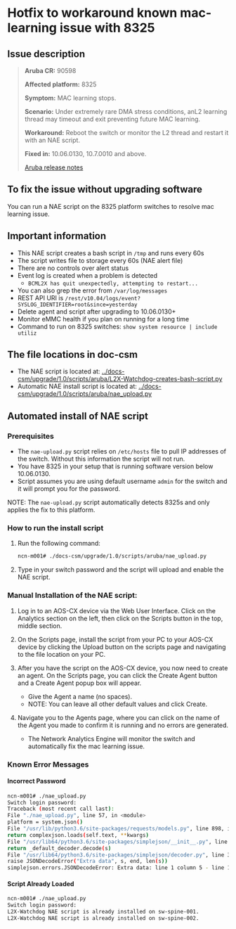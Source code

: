 # Hotfix to workaround known mac-learning issue with 8325


## Issue description

> **Aruba CR:**          90598
>
> **Affected platform:** 8325
>
>**Symptom:**           MAC learning stops.
>
>**Scenario:**          Under extremely rare DMA stress conditions, anL2 learning thread may timeout and exit preventing future MAC learning.
>
>**Workaround:**        Reboot the switch or monitor the L2 thread and restart it with an NAE script.
>
>**Fixed in:**           10.06.0130, 10.7.0010 and above.
>
>[Aruba release notes](https://asp.arubanetworks.com/downloads;products=Aruba%20Switches;productSeries=Aruba%208325%20Switch%20Series)

## To fix the issue without upgrading software

You can run a NAE script on the 8325 platform switches to resolve mac learning issue.

## Important information

* This NAE script creates a bash script in `/tmp` and runs every 60s
* The script writes file to storage every 60s (NAE alert file)
* There are no controls over alert status
* Event log is created when a problem is detected
    * `BCML2X has quit unexpectedly, attempting to restart...`
* You can also grep the error from `/var/log/messages`
* REST API URI is `/rest/v10.04/logs/event?SYSLOG_IDENTIFIER=root&since=yesterday`
* Delete agent and script after upgrading to 10.06.0130+
* Monitor eMMC health if you plan on running for a long time
* Command to run on 8325 switches: `show system resource | include utiliz`

## The file locations in doc-csm

* The NAE script is located at:  [../docs-csm/upgrade/1.0/scripts/aruba/L2X-Watchdog-creates-bash-script.py](../docs-csm/upgrade/1.0/scripts/aruba/L2X-Watchdog-creates-bash-script.py)
* Automatic NAE install script is located at:  [../docs-csm/upgrade/1.0/scripts/aruba/nae_upload.py](../docs-csm/upgrade/1.0/scripts/aruba/nae_upload.py)


## Automated install of NAE script

### Prerequisites

* The `nae-upload.py` script relies on `/etc/hosts` file to pull IP addresses of the switch. Without this information the script will not run.
* You have 8325 in your setup that is running software version below 10.06.0130.
* Script assumes you are using default username `admin` for the switch and it will prompt you for the password.

NOTE: The `nae-upload.py` script automatically detects 8325s and only applies the fix to this platform.

### How to run the install script

1. Run the following command:
    ```bash
    ncn-m001# ./docs-csm/upgrade/1.0/scripts/aruba/nae_upload.py
    ```

2. Type in your switch password and the script will upload and enable the NAE script.

### Manual Installation of the NAE script:

1. Log in to an AOS-CX device via the Web User Interface. Click on the Analytics section on the left, then click on the Scripts button in the top, middle section.

2. On the Scripts page, install the script from your PC to your AOS-CX device by clicking the Upload button on the scripts page and navigating to the file location on your PC.

3. After you have the script on the AOS-CX device, you now need to create an agent. On the Scripts page, you can click the Create Agent button and a Create Agent popup box will appear.
    * Give the Agent a name (no spaces).
    * NOTE: You can leave all other default values and click Create.

4. Navigate you to the Agents page, where you can click on the name of the Agent you made to confirm it is running and no errors are generated.
    * The Network Analytics Engine will monitor the switch and automatically fix the mac learning issue.

### Known Error Messages

#### Incorrect Password

```bash
ncn-m001# ./nae_upload.py
Switch login password:
Traceback (most recent call last):
File "./nae_upload.py", line 57, in <module>
platform = system.json()
File "/usr/lib/python3.6/site-packages/requests/models.py", line 898, in json
return complexjson.loads(self.text, **kwargs)
File "/usr/lib64/python3.6/site-packages/simplejson/__init__.py", line 518, in loads
return _default_decoder.decode(s)
File "/usr/lib64/python3.6/site-packages/simplejson/decoder.py", line 373, in decode
raise JSONDecodeError("Extra data", s, end, len(s))
simplejson.errors.JSONDecodeError: Extra data: line 1 column 5 - line 1 column 27 (char 4 - 26)
```

#### Script Already Loaded

```bash
ncn-m001# ./nae_upload.py
Switch login password:
L2X-Watchdog NAE script is already installed on sw-spine-001.
L2X-Watchdog NAE script is already installed on sw-spine-002.
```
